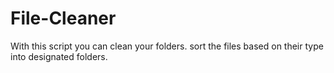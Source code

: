# File-Cleaner
With this script you can clean your folders.
sort the files based on their type into designated folders.
